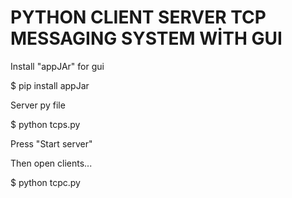 # PYTHON CLIENT SERVER TCP MESSAGING SYSTEM WİTH GUI 

Install "appJAr" for gui

$ pip install appJar 

Server py file 

$ python tcps.py

Press "Start server"

Then open clients...

$ python tcpc.py
